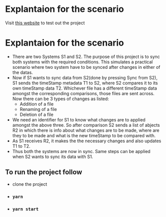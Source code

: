 # Explantaion for the scenario

Visit [this website](https://ama-ha23jzwyq-quantumsplicer.vercel.app/) to test out the project

# Explantaion for the scenario

- There are two Systems S1 and S2. The purpose of this project is to sync both systems with the required conditions. This simulates a practical scenario where two system have to be synced after changes in either of the datas. 
- Now if S1 wants to sync data from S2(done by pressing Sync from S2), S1 sends the timeStamp metadata T1 to S2, where S2 compares it to its own timeStamp data T2. Whichever file has a different timeStamp data amongst the corresponding comparisons, those files are sent across. Now there can be 3 types of changes as listed: 
    - Addition of a file
    - Renaming of a file
    - Deletion of a file
- We need an identifier for S1 to know what changes are to applied amongst the above three. So after comparison S2 sends a list of abjects R2 in which there is info about what changes are to be made, where are they to be made and what is the new timeStamp to be compared with.
- As S1 receives R2, it makes the the necessary changes and also updates T1 to T2.
- Thus both the systems are now in sync. Same steps can be applied when S2 wants to sync its data with S1.

## To run the project follow

- clone the project
- ### `yarn`
- ### `yarn start`
